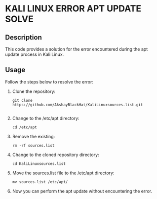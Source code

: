 # KALI LINUX ERROR APT UPDATE SOLVE

## Description
This code provides a solution for the error encountered during the apt update process in Kali Linux.

## Usage
Follow the steps below to resolve the error:

1. Clone the repository:
   ```shell
   git clone https://github.com/AkshayBlackHat/KaliLinuxsources.list.git


2. Change to the /etc/apt directory:
   ```shell
   cd /etc/apt

3. Remove the existing:
   ```shell
   rm -rf sources.list
4. Change to the cloned repository directory:
    ```shell
   cd KaliLinuxsources.list

5. Move the sources.list file to the /etc/apt directory:
   ```shell
   mv sources.list /etc/apt/

6. Now you can perform the apt update without encountering the error.
